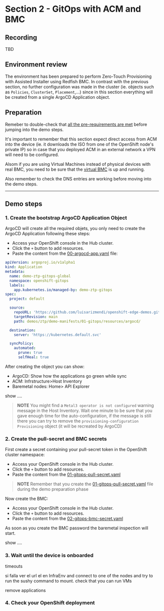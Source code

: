 # Section 2 - GitOps with ACM and BMC

## Recording
TBD


## Environment review

The environment has been prepared to perform Zero-Touch Provisioning with Assisted Installer using Redfish BMC. In contrast with the previous section, no further configuration was made in the cluster (ie. objects such as `Policies`, `ClusterSet`, `Placement`,...) since in this section everything will be created from a single ArgoCD Application object.


## Preparation

Remeber to double-check that [all the pre-requirements are met](00-preparation.md) before jumping into the demo steps.

It's important to remember that this section expect direct access from ACM into the device (ie. it downloads the ISO from one of the OpenShift node's private IP) so in case that you deployed ACM in an external network a VPN will need to be configured.

Alsom if you are using Virtual Machines instead of physical devices with real BMC, you need to be sure that the [virtual BMC](../../../tools/virtual-bmc/README.md) is up and running.

Also remember to check the DNS entries are working before moving into the demo steps.

---

## Demo steps

### 1. Create the bootstrap ArgoCD Application Object

ArgoCD will create all the required objets, you only need to create the ArgoCD Application following these steps:

   - Access your OpenShift console in the Hub cluster.
   - Click the `+` button to add resources.
   - Paste the content from the [00-argocd-app.yaml](../demo-manifests/01-gitops/00-argocd-app.yaml) file:

```yaml
apiVersion: argoproj.io/v1alpha1
kind: Application
metadata:
  name: demo-ztp-gitops-global
  namespace: openshift-gitops
  labels:
    app.kubernetes.io/managed-by: demo-ztp-gitops
spec:
  project: default

  source:
    repoURL: 'https://github.com/luisarizmendi/openshift-edge-demos.git'
    targetRevision: main
    path: demos/ztp/demo-manifests/01-gitops/resources/argocd/

  destination:
    server: 'https://kubernetes.default.svc'

  syncPolicy:
    automated:
      prune: true
      selfHeal: true
```

After creating the object you can show:

* ArgoCD: Show how the applications go green while sync
* ACM: Infrstructure>Host Inventory
* Baremetal nodes: Home> API Explorer







show ....

> **NOTE**
> You might find a `Metal3 operator is not configured` warning message in the Host Inventory. Wait one minute to be sure that you gave enough time for the auto-configuration, if the message is still there you can try to remove the `provisioning-configuration` `Provisioning` object (it will be recreated by ArgoCD)














### 2. Create the pull-secret and BMC secrets

First create a secret containing your pull-secret token in the OpenShift cluster namespace:

   - Access your OpenShift console in the Hub cluster.
   - Click the `+` button to add resources.
   - Paste the content from the [01-gitops-pull-secret.yaml](../demo-manifests/01-gitops/01-gitops-pull-secret.yaml) 

> **NOTE**
> Remember that you create the [01-gitops-pull-secret.yaml](../demo-manifests/01-gitops/01-gitops-pull-secret.yaml) file during the demo preparation phase

Now create the BMC:

   - Access your OpenShift console in the Hub cluster.
   - Click the `+` button to add resources.
   - Paste the content from the [02-gitops-bmc-secret.yaml](../demo-manifests/01-gitops/02-gitops-bmc-secret.yaml) 

As soon as you create the BMC password the baremetal inspection will start.




show ....




### 3. Wait until the device is onboarded







timeouts





si falla ver el url el en InfraEnv and connect to one of the nodes and try to run the sushy command to mount.
check that you can run VMs







remove applications







### 4. Check your OpenShift deployment



